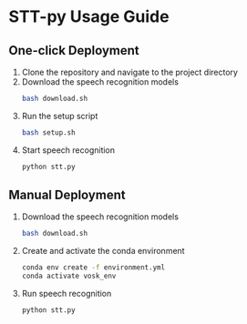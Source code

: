 # STT-py Usage Guide

## One-click Deployment

1. Clone the repository and navigate to the project directory  
2. Download the speech recognition models  
   ```bash
   bash download.sh
   ```  
3. Run the setup script  
   ```bash
   bash setup.sh
   ```  
4. Start speech recognition  
   ```bash
   python stt.py
   ```

## Manual Deployment

1. Download the speech recognition models  
   ```bash
   bash download.sh
   ```  
2. Create and activate the conda environment  
   ```bash
   conda env create -f environment.yml
   conda activate vosk_env
   ```  
3. Run speech recognition  
   ```bash
   python stt.py
   ```